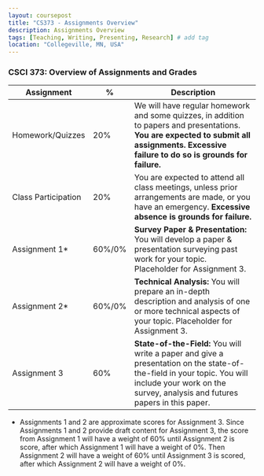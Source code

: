 ```yaml
---
layout: coursepost
title: "CS373 - Assignments Overview"
description: Assignments Overview
tags: [Teaching, Writing, Presenting, Research] # add tag
location: "Collegeville, MN, USA"
---
```


### CSCI 373: Overview of Assignments and Grades

| **Assignment** | **%** | **Description** |
| --- | --- | --- |
| Homework/Quizzes | 20% | We will have regular homework and some quizzes, in addition to papers and presentations. **You are expected to submit all assignments. Excessive failure to do so is grounds for failure.** |
| Class Participation | 20% | You are expected to attend all class meetings, unless prior arrangements are made, or you have an emergency. **Excessive absence is grounds for failure.** |
| Assignment 1* |  60%/0% |   **Survey Paper & Presentation:** You will develop a paper & presentation surveying past work for your topic. Placeholder for Assignment 3.|
| Assignment 2* |  60%/0% |   **Technical Analysis:** You will prepare an in-depth description and analysis of one or more technical aspects of your topic. Placeholder for Assignment 3.|
| Assignment 3 |  60% | **State-of-the-Field:** You will write a paper and give a presentation on the state-of-the-field in your topic. You will include your work on the survey, analysis and futures papers in this paper. |

* Assignments 1 and 2 are approximate scores for Assignment 3.  Since Assignments 1 and 2 provide draft content for Assignment 3, the score from Assignment 1 will have a weight of 60% until Assignment 2 is score, after which Assignment 1 will have a weight of 0%.  Then Assignment 2 will have a weight of 60% until Assignment 3 is scored, after which Assignment 2 will have a weight of 0%.
